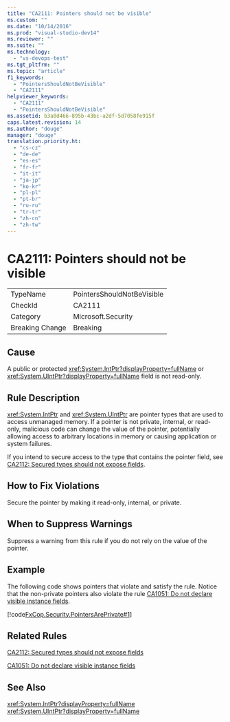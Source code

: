 ```yaml
---
title: "CA2111: Pointers should not be visible"
ms.custom: ""
ms.date: "10/14/2016"
ms.prod: "visual-studio-dev14"
ms.reviewer: ""
ms.suite: ""
ms.technology: 
  - "vs-devops-test"
ms.tgt_pltfrm: ""
ms.topic: "article"
f1_keywords: 
  - "PointersShouldNotBeVisible"
  - "CA2111"
helpviewer_keywords: 
  - "CA2111"
  - "PointersShouldNotBeVisible"
ms.assetid: b3a8d466-895b-43bc-a2df-5d7058fe915f
caps.latest.revision: 14
ms.author: "douge"
manager: "douge"
translation.priority.ht: 
  - "cs-cz"
  - "de-de"
  - "es-es"
  - "fr-fr"
  - "it-it"
  - "ja-jp"
  - "ko-kr"
  - "pl-pl"
  - "pt-br"
  - "ru-ru"
  - "tr-tr"
  - "zh-cn"
  - "zh-tw"
---
```

# CA2111: Pointers should not be visible
|||  
|-|-|  
|TypeName|PointersShouldNotBeVisible|  
|CheckId|CA2111|  
|Category|Microsoft.Security|  
|Breaking Change|Breaking|  
  
## Cause  
 A public or protected <xref:System.IntPtr?displayProperty=fullName> or <xref:System.UIntPtr?displayProperty=fullName> field is not read-only.  
  
## Rule Description  
 <xref:System.IntPtr> and <xref:System.UIntPtr> are pointer types that are used to access unmanaged memory. If a pointer is not private, internal, or read-only, malicious code can change the value of the pointer, potentially allowing access to arbitrary locations in memory or causing application or system failures.  
  
 If you intend to secure access to the type that contains the pointer field, see [CA2112: Secured types should not expose fields](../codequality/ca2112--secured-types-should-not-expose-fields.md).  
  
## How to Fix Violations  
 Secure the pointer by making it read-only, internal, or private.  
  
## When to Suppress Warnings  
 Suppress a warning from this rule if you do not rely on the value of the pointer.  
  
## Example  
 The following code shows pointers that violate and satisfy the rule. Notice that the non-private pointers also violate the rule [CA1051: Do not declare visible instance fields](../codequality/ca1051--do-not-declare-visible-instance-fields.md).  
  
 [!code[FxCop.Security.PointersArePrivate#1](../codequality/codesnippet/CSharp/ca2111--pointers-should-not-be-visible_1.cs)]  
  
## Related Rules  
 [CA2112: Secured types should not expose fields](../codequality/ca2112--secured-types-should-not-expose-fields.md)  
  
 [CA1051: Do not declare visible instance fields](../codequality/ca1051--do-not-declare-visible-instance-fields.md)  
  
## See Also  
 <xref:System.IntPtr?displayProperty=fullName>   
 <xref:System.UIntPtr?displayProperty=fullName>